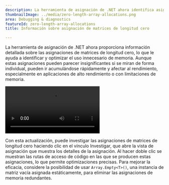 ```yaml
---
description: La herramienta de asignación de .NET ahora identifica asignaciones de matriz de longitud cero, lo que ayuda a optimizar el uso y el rendimiento de la memoria.
thumbnailImage: ../media/zero-length-array-allocations.png
area: Debugging & diagnostics
featureId: zero-length-array-allocations
title: Información sobre asignación de matrices de longitud cero

---
```



La herramienta de asignación de .NET ahora proporciona información detallada sobre las asignaciones de matrices de longitud cero, lo que le ayuda a identificar y optimizar el uso innecesario de memoria. Aunque estas asignaciones pueden parecer insignificantes si se miran de forma individual, pueden ir acumulándose rápidamente y afectar al rendimiento, especialmente en aplicaciones de alto rendimiento o con limitaciones de memoria.

![Herramienta de instrumentación nativa](../media/zero-length-array-allocations.mp4)

Con esta actualización, puede investigar las asignaciones de matrices de longitud cero haciendo clic en el vínculo Investigar, que abre la vista de asignación que muestra los detalles de la asignación. Al hacer doble clic se muestran las rutas de acceso de código en las que se producen estas asignaciones, lo que permite optimizaciones precisas. Para mejorar la eficacia, considere la posibilidad de usar `Array.Empty<T>()`, una instancia de matriz vacía asignada estáticamente, para eliminar las asignaciones de memoria redundantes.
